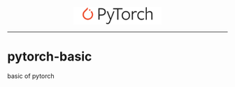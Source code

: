 <p align="center"><img width="40%" src="img/pytorch-logo-dark.png" /></p>

--------------------------------------------------------------------------------

# pytorch-basic
basic of pytorch
